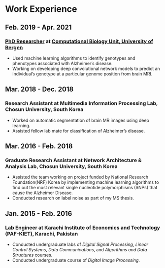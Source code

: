 # Work Experience

## Feb. 2019 - Apr. 2021
### [PhD Researcher](https://www.uib.no/en/persons/Muhammad.Ammar.Malik) at [Computational Biology Unit, University of Bergen](<https://www.cbu.uib.no/>) 
- Used machine learning algorithms to identify genotypes and phenotypes associated with Alzheimer’s disease.
- Working on developing deep convolutional network models to predict an individual’s genotype at a particular genome position from brain MRI.

## Mar. 2018 - Dec. 2018
### Research Assistant at Multimedia Information Processing Lab, Chosun University, South Korea
- Worked on automatic segmentation of brain MR images using deep learning.
- Assisted fellow lab mate for classification of Alzheimer’s disease.

## Mar. 2016 - Feb. 2018
### Graduate Research Assistant at Network Architecture & Analysis Lab, Chosun University, South Korea
- Assisted the team working on project funded by National Research Foundation(NRF) Korea by implementing machine learning algorithms to find out the most relevant single nucleotide polymorphisms (SNPs) that cause the Alzheimer Disease.
- Conducted research on label noise as part of my MS thesis.

## Jan. 2015 - Feb. 2016
### Lab Engineer at Karachi Institute of Economics and Technology (PAF-KIET), Karachi, Pakistan
- Conducted undergraduate labs of *Digital Signal Processing*, *Linear Control Systems*, *Data Communications*, and *Algorithms and Data Structures* courses.
- Conducted undergraduate course of *Digital Image Processing*.
